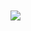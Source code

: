 <div text-align="center">
  <br /><br /><img
    src="https://psv4.userapi.com/c812523/u165369939/docs/c6195fd1616a/image_2.gif"
  /><br /><br />
</div>
